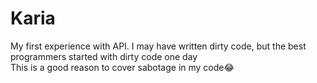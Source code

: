 # Karia

My first experience with API.
I may have written dirty code, but the best programmers started with dirty code one day
<br/>
This is a good reason to cover sabotage in my code😂
